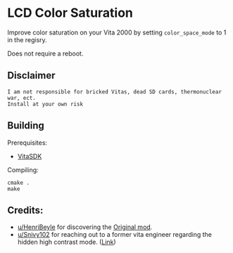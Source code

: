 # LCD Color Saturation
Improve color saturation on your Vita 2000 by setting `color_space_mode` to 1 in the regisry.

Does not require a reboot.

## Disclaimer
```
I am not responsible for bricked Vitas, dead SD cards, thermonuclear war, ect.
Install at your own risk
```

## Building

Prerequisites:
- [VitaSDK](https://vitasdk.org/)

Compiling:
```
cmake .
make
```

## Credits:
- [u/HenriBeyle](https://reddit.com/u/HenriBeyle) for discovering the [Original mod](https://reddit.com/r/vitahacks/comments/90dlm9/improve_color_saturation_on_your_hacked_vita/).
- [u/Snivy102](https://reddit.com/u/Snivy102) for reaching out to a former vita engineer regarding the hidden high contrast mode. ([Link](https://reddit.com/r/VitaPiracy/comments/gq66hr/i_reached_out_to_a_former_vita_engineer_regarding))
